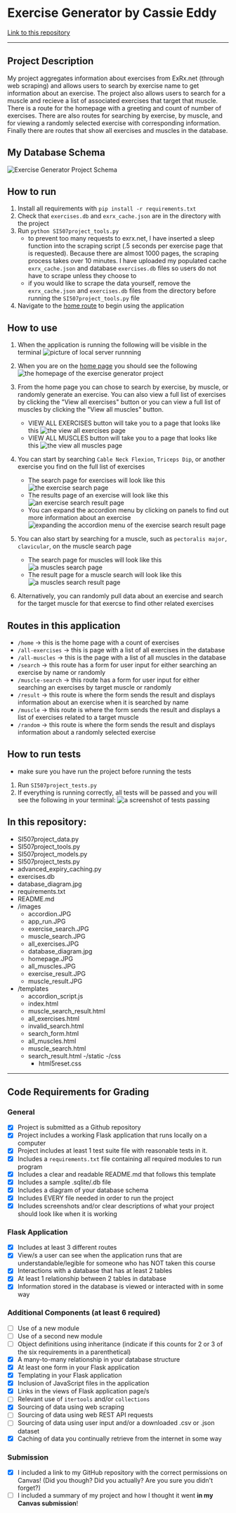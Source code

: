 # Exercise Generator by Cassie Eddy

[Link to this repository](https://github.com/cikeddy/SI507_Final)

---

## Project Description
My project aggregates information about exercises from ExRx.net (through web scraping) and allows users to search by exercise name to get information about an exercise. The project  also allows users to search for a muscle and recieve a list of associated exercises that target that muscle. There is a route for the homepage with a greeting and count of number of exercises. There are also routes for searching by exercise, by muscle, and for viewing a randomly selected exercise with corresponding information. Finally there are routes that show all exercises and muscles in the database.


## My Database Schema
![Exercise Generator Project Schema](images/database_diagram.jpg)

## How to run

1. Install all requirements with `pip install -r requirements.txt`
2. Check that `exercises.db` and `exrx_cache.json` are in the directory with the project
3. Run `python SI507project_tools.py` 
    - to prevent too many requests to exrx.net, I have inserted a sleep function into the scraping script (.5 seconds per exercise page that is requested). Because there are almost 1000 pages, the scraping process takes over 10 minutes. I have uploaded my populated cache  `exrx_cache.json` and database `exercises.db` files so users do not have to scrape unless they choose to
    - if you would like to scrape the data yourself, remove the `exrx_cache.json` and `exercises.db` files from the directory before running the `SI507project_tools.py` file
4. Navigate to the [home route](http://localhost:5000/home) to begin using the application

## How to use

1. When the application is running the following will be visible in the terminal ![picture of local server runnning](images/app_run.JPG)
2. When you are on the [home page](http://localhost:5000/home) you should see the following ![the homepage of the exercise generator project](images/homepage.JPG)

3. From the home page you can chose to search by exercise, by muscle, or randomly generate an exercise. You can also view a full list of exercises by clicking the "View all exercises" button or you can view a full list of muscles by clicking the "View all muscles" button.
    - VIEW ALL EXERCISES button will take you to a page that looks like this ![the view all exercises page](images/all_exercises.JPG)
    - VIEW ALL MUSCLES button will take you to a page that looks like this ![the view all muscles page](images/all_muscles.JPG)
4. You can start by searching `Cable Neck Flexion`, `Triceps Dip`, or another exercise you find on the full list of exercises
    - The search page for exercises will look like this ![the exercise search page](images/exercise_search.JPG)
    - The results page of an exercise will look like this ![an exercise search result page](images/exercise_result.JPG)
    - You can expand the accordion menu by clicking on panels to find out more information about an exercise ![expanding the accordion menu of the exercise search result page](images/accordion.JPG)
5. You can also start by searching for a muscle, such as `pectoralis major, clavicular`, on the muscle search page
    - The search page for muscles will look like this ![a muscles search page](images/muscle_search.JPG)
    - The result page for a muscle search will look like this ![a muscles search result page](images/muscle_result.JPG)
6. Alternatively, you can randomly pull data about an exercise and search for the target muscle for that exercse to find other related exercises


## Routes in this application
- `/home` -> this is the home page with a count of exercises
- `/all-exercises` -> this is page with a list of all exercises in the database
- `/all-muscles` -> this is the page with a list of all muscles in the database
- `/search` -> this route has a form for user input for either searching an exercise by name or randomly
- `/muscle-search` -> this route has a form for user input for either searching an exercises by target muscle  or randomly
- `/result` -> this route is where the form sends the result and displays information about an exercise when it is searched by name
- `/muscle` -> this route is where the form sends the result and displays a list of exercises related to a target muscle
- `/random` -> this route is where the form sends the result and displays information about a randomly selected exercise

## How to run tests
- make sure you have run the project before running the tests
1. Run `SI507project_tests.py`
2. If everything is running correctly, all tests will be passed and you will see the following in your terminal: ![a screenshot of tests passing](images/tests.JPG)

## In this repository:
- SI507project_data.py
- SI507project_tools.py
- SI507project_models.py
- SI507project_tests.py
- advanced_expiry_caching.py
- exercises.db
- database_diagram.jpg
- requirements.txt
- README.md
- /images
    - accordion.JPG
    - app_run.JPG
    - exercise_search.JPG
    - muscle_search.JPG
    - all_exercises.JPG
    - database_diagram.jpg
    - homepage.JPG
    - all_muscles.JPG
    - exercise_result.JPG
    - muscle_result.JPG
- /templates
    - accordion_script.js
    - index.html
    - muscle_search_result.html
    - all_exercises.html
    - invalid_search.html
    - search_form.html
    - all_muscles.html
    - muscle_search.html
    - search_result.html
-/static
    -/css
        - html5reset.css

---
## Code Requirements for Grading

### General
- [x] Project is submitted as a Github repository
- [x] Project includes a working Flask application that runs locally on a computer
- [x] Project includes at least 1 test suite file with reasonable tests in it.
- [x] Includes a `requirements.txt` file containing all required modules to run program
- [x] Includes a clear and readable README.md that follows this template
- [x] Includes a sample .sqlite/.db file
- [x] Includes a diagram of your database schema
- [x] Includes EVERY file needed in order to run the project
- [x] Includes screenshots and/or clear descriptions of what your project should look like when it is working

### Flask Application
- [x] Includes at least 3 different routes
- [x] View/s a user can see when the application runs that are understandable/legible for someone who has NOT taken this course
- [x] Interactions with a database that has at least 2 tables
- [x] At least 1 relationship between 2 tables in database
- [x] Information stored in the database is viewed or interacted with in some way

### Additional Components (at least 6 required)
- [ ] Use of a new module
- [ ] Use of a second new module
- [ ] Object definitions using inheritance (indicate if this counts for 2 or 3 of the six requirements in a parenthetical)
- [x] A many-to-many relationship in your database structure
- [x] At least one form in your Flask application
- [x] Templating in your Flask application
- [x] Inclusion of JavaScript files in the application
- [x] Links in the views of Flask application page/s
- [ ] Relevant use of `itertools` and/or `collections`
- [x] Sourcing of data using web scraping
- [ ] Sourcing of data using web REST API requests
- [ ] Sourcing of data using user input and/or a downloaded .csv or .json dataset
- [x] Caching of data you continually retrieve from the internet in some way

### Submission
- [x] I included a link to my GitHub repository with the correct permissions on Canvas! (Did you though? Did you actually? Are you sure you didn't forget?)
- [ ] I included a summary of my project and how I thought it went **in my Canvas submission**!
